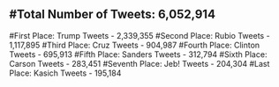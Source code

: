 #Total Number of Tweets: 6,052,914 
---
#First Place: Trump Tweets - 2,339,355
#Second Place: Rubio Tweets - 1,117,895
#Third Place: Cruz Tweets - 904,987
#Fourth Place: Clinton Tweets - 695,913
#Fifth Place: Sanders Tweets - 312,794
#Sixth Place: Carson Tweets - 283,451
#Seventh Place: Jeb! Tweets - 204,304
#Last Place: Kasich Tweets - 195,184
